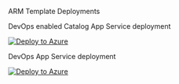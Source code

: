 ARM Template Deployments

DevOps enabled Catalog App Service deployment

[![Deploy to Azure](https://aka.ms/deploytoazurebutton)](https://portal.azure.com/#create/Microsoft.Template/uri/https%3A%2F%2Fdevopsservice.blob.core.windows.net%2Fdeploypackages%2FInRule.Catalog.Service.DevOps.json)

DevOps App Service deployment

[![Deploy to Azure](https://aka.ms/deploytoazurebutton)](https://portal.azure.com/#create/Microsoft.Template/uri/https%3A%2F%2Fdevopsservice.blob.core.windows.net%2Fdeploypackages%2FInRule.DevOps.Runtime.Service.json)
